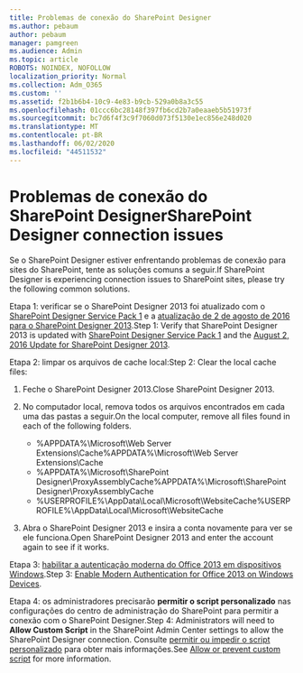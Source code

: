 ```yaml
---
title: Problemas de conexão do SharePoint Designer
ms.author: pebaum
author: pebaum
manager: pamgreen
ms.audience: Admin
ms.topic: article
ROBOTS: NOINDEX, NOFOLLOW
localization_priority: Normal
ms.collection: Adm_O365
ms.custom: ''
ms.assetid: f2b1b6b4-10c9-4e83-b9cb-529a0b8a3c55
ms.openlocfilehash: 01ccc6bc28148f397fb6cd2b7a0eaaeb5b51973f
ms.sourcegitcommit: bc7d6f4f3c9f7060d073f5130e1ec856e248d020
ms.translationtype: MT
ms.contentlocale: pt-BR
ms.lasthandoff: 06/02/2020
ms.locfileid: "44511532"
---
```

# <a name="sharepoint-designer-connection-issues"></a><span data-ttu-id="64b30-102">Problemas de conexão do SharePoint Designer</span><span class="sxs-lookup"><span data-stu-id="64b30-102">SharePoint Designer connection issues</span></span> 

<span data-ttu-id="64b30-103">Se o SharePoint Designer estiver enfrentando problemas de conexão para sites do SharePoint, tente as soluções comuns a seguir.</span><span class="sxs-lookup"><span data-stu-id="64b30-103">If SharePoint Designer is experiencing connection issues to SharePoint sites, please try the following common solutions.</span></span>

<span data-ttu-id="64b30-104">Etapa 1: verificar se o SharePoint Designer 2013 foi atualizado com o [SharePoint Designer Service Pack 1](https://support.microsoft.com/help/2817441/description-of-microsoft-sharepoint-designer-2013-service-pack-1-sp1) e a [atualização de 2 de agosto de 2016 para o SharePoint Designer 2013](https://support.microsoft.com/help/3114721/august-2-2016-update-for-sharepoint-designer-2013-kb3114721).</span><span class="sxs-lookup"><span data-stu-id="64b30-104">Step 1: Verify that SharePoint Designer 2013 is updated with [SharePoint Designer Service Pack 1](https://support.microsoft.com/help/2817441/description-of-microsoft-sharepoint-designer-2013-service-pack-1-sp1) and the [August 2, 2016 Update for SharePoint Designer 2013](https://support.microsoft.com/help/3114721/august-2-2016-update-for-sharepoint-designer-2013-kb3114721).</span></span>



<span data-ttu-id="64b30-105">Etapa 2: limpar os arquivos de cache local:</span><span class="sxs-lookup"><span data-stu-id="64b30-105">Step 2: Clear the local cache files:</span></span>

1. <span data-ttu-id="64b30-106">Feche o SharePoint Designer 2013.</span><span class="sxs-lookup"><span data-stu-id="64b30-106">Close SharePoint Designer 2013.</span></span>

2. <span data-ttu-id="64b30-107">No computador local, remova todos os arquivos encontrados em cada uma das pastas a seguir.</span><span class="sxs-lookup"><span data-stu-id="64b30-107">On the local computer, remove all files found in each of the following folders.</span></span>

    - <span data-ttu-id="64b30-108">%APPDATA%\Microsoft\Web Server Extensions\Cache</span><span class="sxs-lookup"><span data-stu-id="64b30-108">%APPDATA%\Microsoft\Web Server Extensions\Cache</span></span>
    - <span data-ttu-id="64b30-109">%APPDATA%\Microsoft\SharePoint Designer\ProxyAssemblyCache</span><span class="sxs-lookup"><span data-stu-id="64b30-109">%APPDATA%\Microsoft\SharePoint Designer\ProxyAssemblyCache</span></span>
    - <span data-ttu-id="64b30-110">%USERPROFILE%\AppData\Local\Microsoft\WebsiteCache</span><span class="sxs-lookup"><span data-stu-id="64b30-110">%USERPROFILE%\AppData\Local\Microsoft\WebsiteCache</span></span>

3. <span data-ttu-id="64b30-111">Abra o SharePoint Designer 2013 e insira a conta novamente para ver se ele funciona.</span><span class="sxs-lookup"><span data-stu-id="64b30-111">Open SharePoint Designer 2013 and enter the account again to see if it works.</span></span>

<span data-ttu-id="64b30-112">Etapa 3: [habilitar a autenticação moderna do Office 2013 em dispositivos Windows](https://docs.microsoft.com/microsoft-365/admin/security-and-compliance/enable-modern-authentication).</span><span class="sxs-lookup"><span data-stu-id="64b30-112">Step 3: [Enable Modern Authentication for Office 2013 on Windows Devices](https://docs.microsoft.com/microsoft-365/admin/security-and-compliance/enable-modern-authentication).</span></span>

<span data-ttu-id="64b30-113">Etapa 4: os administradores precisarão **permitir o script personalizado** nas configurações do centro de administração do SharePoint para permitir a conexão com o SharePoint Designer.</span><span class="sxs-lookup"><span data-stu-id="64b30-113">Step 4: Administrators will need to **Allow Custom Script** in the SharePoint Admin Center settings to allow the SharePoint Designer connection.</span></span> <span data-ttu-id="64b30-114">Consulte [permitir ou impedir o script personalizado](https://docs.microsoft.com/sharepoint/allow-or-prevent-custom-script) para obter mais informações.</span><span class="sxs-lookup"><span data-stu-id="64b30-114">See [Allow or prevent custom script](https://docs.microsoft.com/sharepoint/allow-or-prevent-custom-script) for more information.</span></span>


